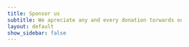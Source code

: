 ```yaml
---
title: Sponsor us
subtitle: We apreciate any and every donation torwards our team!
layout: default
show_sidebar: false
---
```


<head>

<meta name="viewport" content="width=device-width, initial-scale=1">
    <style>
    * {
        box-sizing: border-box;
    }

    /* Create two equal columns that floats next to each other */

.column {
    float: left;
    width: 50%;
    padding: 10px;
<!--    height: 300px; /* Should be removed. Only for demonstration */-->
}

    /* Clear floats after the columns */

.row:after {
    content: "";
    display: table;
    clear: both;
}

    /* Responsive layout - makes the two columns stack on top of each other instead of next to each other */
@media screen and (max-width: 600px) {
    .column {
        width: 100%;
    }
}

    </style>
</head>
<body>
    <div class="row">
        <div class="column" style="background-color:white;">
            <p>Donations of any amount are greatly appreciated. Your contribution is tax deductible. If you would like to write a check,  it should be written to LSEF and mailed to: </p>
            <br>
            <p>Lee’s Summit Educational Foundation</p>
            <p>301 NE Tudor Rd.</p>
            <p>Lee’s Summit, MO  64086</p>
            <br>
            <p>Be sure to write LSN Broncobots on the memo line of your check so the donation can go to our team.</p>
            <br>
            <p>This can also be done online at <a href="https://www.lsedfoundation.org/">https://www.lsedfoundation.org/</a>. Again, be sure to choose the Lee’s Summit North Robotics Team as the location of your donation.</p>
            <br>
            <p>Online donations are additionally available to the right, simple follow the instructions below.</p>
            <br>
            <h2><center>Make an online donation!</center></h2>
            <p>- Start by scrolling down to "One-Time Donation" and enter a dollar amount or click on one of the preset defaults.</p>
            <p>- Click on the drop down to select Donation Designation and select "LSN Robotics Fund".</p>
            <p>- Ensure that you did not accidently select a different Lee's Summit School, ensure that the Donation Designation is going to "LSN".</p>
            <p>- If you would like to dedicate the donation then click on the check box labeled "I would like to dedicate this donation" and fill in the information.</p>
            <p>- Click Next.</p>
            <p>- Accurately fill in all Contact Information</p>
            <p>- Click Next.</p>
            <p>- Confirm the donation amount and click Next again.</p>
            <p>- Select if you would like LSEF to cover the processing costs or not.</p>
            <p>- Fill in all payment and Credit Card Information</p>
            <p>- Thank you so much! If you would like to see if you are eligible now to become an official sponsor then fill out the contact form below.</p>
            
        </div>
        <div class="column" style="background-color:white;"><center>
            <embed type="text/html" src="https://interland3.donorperfect.net/weblink/weblink.aspx?id=1&name=E332169"  width="650" height="700"> 
            </center>
        </div>
    </div>
</body>
